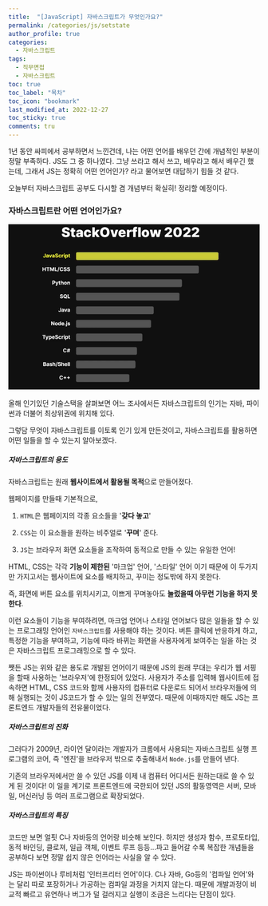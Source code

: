 ```yaml
---
title:  "[JavaScript] 자바스크립트가 무엇인가요?"
permalink: /categories/js/setstate
author_profile: true
categories:
  - 자바스크립트
tags:
  - 직무면접
  - 자바스크립트
toc: true
toc_label: "목차"
toc_icon: "bookmark"
last_modified_at: 2022-12-27
toc_sticky: true 
comments: tru
---
```


 1년 동안 싸피에서 공부하면서 느낀건데, 나는 어떤 언어를 배우던 간에 개념적인 부분이 정말 부족하다. JS도 그 중 하나였다. 그냥 쓰라고 해서 쓰고, 배우라고 해서 배우긴 했는데, 그래서 JS는 정확히 어떤 언어인가? 라고 물어보면 대답하기 힘들 것 같다. 

오늘부터 자바스크립트 공부도 다시할 겸 개념부터 확실히! 정리할 예정이다.



### 자바스크립트란 어떤 언어인가요?

![image-20221230172842166](../../assets/images/image-20221230172842166.png)

올해 인기있던 기술스택을 살펴보면 어느 조사에서든 자바스크립트의 인기는 자바, 파이썬과 더불어 최상위권에 위치해 있다. 

그렇담 무엇이 자바스크립트를 이토록 인기 있게 만든것이고, 자바스크립트를 활용하면 어떤 일들을 할 수 있는지 알아보겠다.



##### 자바스크립트의 용도

자바스크립트는 원래 **웹사이트에서 활용될 목적**으로 만들어졌다.

웹페이지를 만들때 기본적으로,

1. `HTML`은 웹페이지의 각종 요소들을 '**갖다 놓고**'

2. `CSS`는 이 요소들을 원하는 비주얼로 '**꾸며**' 준다.
3. `JS`는 브라우저 화면 요소들을 조작하여 동적으로 만들 수 있는 유일한 언어!

 HTML, CSS는 각각 **기능이 제한된** '마크업' 언어, '스타일' 언어 이기 때문에 이 두가지만 가지고서는 웹사이트에 요소를 배치하고, 꾸미는 정도밖에 하지 못한다. 

 즉, 화면에 버튼 요소를 위치시키고, 이쁘게 꾸며놓아도 **눌렀을때 아무런 기능을 하지 못한다**. 

 이런 요소들이 기능을 부여하려면, 마크업 언어나 스타일 언어보다 많은 일들을 할 수 있는 프로그래밍 언어인 `자바스크립트`를 사용해야 하는 것이다. 버튼 클릭에 반응하게 하고, 특정한 기능을 부여하고, 기능에 따라 바뀌는 화면을 사용자에게 보여주는 일을 하는 것은 자바스크립트 프로그래밍으로 할 수 있다.

 쨋든 JS는 위와 같은 용도로 개발된 언어이기 때문에 JS의 원래 무대는 우리가 웹 서핑을 할때 사용하는 '브라우저'에 한정되어 있었다. 사용자가 주소를 입력해 웹사이트에 접속하면 HTML, CSS 코드와 함께 사용자의 컴퓨터로 다운로드 되어서 브라우저들에 의해 실행되는 것이 JS코드가 할 수 있는 일의 전부였다. 때문에 이때까지만 해도 JS는 프론트엔드 개발자들의 전유물이었다. 

##### 자바스크립트의 진화

 그러다가 2009년, 라이언 달이라는 개발자가 크롬에서 사용되는 자바스크립트 실행 프로그램의 코어, 즉 '엔진'을 브라우저 밖으로 추출해내서 `Node.js`를 만들어 낸다. 

 기존의 브라우저에서만 쓸 수 있던 JS를 이제 내 컴퓨터 어디서든 원하는대로 쓸 수 있게 된 것이다! 이 일을 계기로 프론트엔드에 국한되어 있던 JS의 활동영역은 서버, 모바일, 머신러닝 등 여러 프로그램으로 확장되었다. 

##### 자바스크립트의 특징

 코드만 보면 얼핏 C나 자바등의 언어랑 비슷해 보인다. 하지만 생성자 함수, 프로토타입, 동적 바인딩, 클로져, 일급 객체, 이벤트 루프 등등...파고 들어갈 수록 복잡한 개념들을 공부하다 보면 정말 쉽지 않은 언어라는 사실을 알 수 있다.

JS는 파이썬이나 루비처럼 '인터프리터 언어'이다. C나 자바, Go등의 '컴파일 언어'와는 달리 따로 포장하거나 가공하는 컴파일 과정을 거치지 않는다. 때문에 개발과정이 비교적 빠르고 유연하나 버그가 덜 걸러지고 실행이 조금은 느리다는 단점이 있다. 